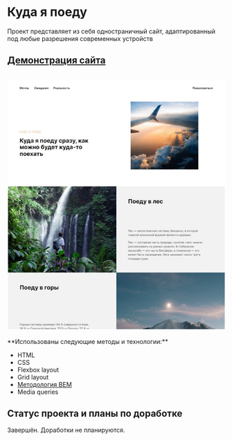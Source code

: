 # Куда я поеду

Проект представляет из себя одностраничный сайт, адаптированный под любые разрешения современных устройств

## [Демонстрация сайта](https://8gato8.github.io/kuda-ya-poedu/)
</br>

<div align="center">
  <img src="images/kuda-ya-poedu.jpg">
</div>

</br>
**Использованы следующие методы и технологии:**
    
- HTML
- CSS
- Flexbox layout
- Grid layout
- [Методология BEM](https://ru.bem.info/methodology/ "Использована классическая схема организации файловой структуры БЭМ-проектов: Nested")
- Media queries

## Статус проекта и планы по доработке
Завершён. Доработки не планируются.
